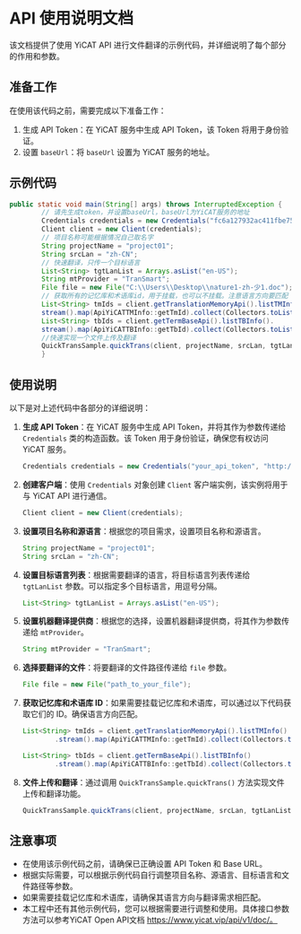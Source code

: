 # API 使用说明文档

该文档提供了使用 YiCAT API 进行文件翻译的示例代码，并详细说明了每个部分的作用和参数。

## 准备工作

在使用该代码之前，需要完成以下准备工作：

1. 生成 API Token：在 YiCAT 服务中生成 API Token，该 Token 将用于身份验证。
2. 设置 `baseUrl`：将 `baseUrl` 设置为 YiCAT 服务的地址。

## 示例代码

```java
public static void main(String[] args) throws InterruptedException {
        // 请先生成token，并设置baseUrl，baseUrl为YiCAT服务的地址
        Credentials credentials = new Credentials("fc6a127932ac411fbe7534a11cfdf54c", "http://192.168.1.186");
        Client client = new Client(credentials);
        // 项目名称可能根据情况自己取名字
        String projectName = "project01";
        String srcLan = "zh-CN";
        // 快速翻译，只传一个目标语言
        List<String> tgtLanList = Arrays.asList("en-US");
        String mtProvider = "TranSmart";
        File file = new File("C:\\Users\\Desktop\\nature1-zh-少1.doc");
        // 获取所有的记忆库和术语库id，用于挂载，也可以不挂载。注意语言方向要匹配
        List<String> tmIds = client.getTranslationMemoryApi().listTMInfo().
        stream().map(ApiYiCATTMInfo::getTmId).collect(Collectors.toList());
        List<String> tbIds = client.getTermBaseApi().listTBInfo().
        stream().map(ApiYiCATTBInfo::getTbId).collect(Collectors.toList());
        //快速实现一个文件上传及翻译
        QuickTransSample.quickTrans(client, projectName, srcLan, tgtLanList, file, mtProvider, tmIds, tbIds);
        }
```

## 使用说明

以下是对上述代码中各部分的详细说明：

1. **生成 API Token**：在 YiCAT 服务中生成 API Token，并将其作为参数传递给 `Credentials` 类的构造函数。该 Token 用于身份验证，确保您有权访问 YiCAT 服务。

   ```java
   Credentials credentials = new Credentials("your_api_token", "http://your_yicat_base_url");
   ```

2. **创建客户端**：使用 `Credentials` 对象创建 `Client` 客户端实例，该实例将用于与 YiCAT API 进行通信。

   ```java
   Client client = new Client(credentials);
   ```

3. **设置项目名称和源语言**：根据您的项目需求，设置项目名称和源语言。

   ```java
   String projectName = "project01";
   String srcLan = "zh-CN";
   ```

4. **设置目标语言列表**：根据需要翻译的语言，将目标语言列表传递给 `tgtLanList` 参数。可以指定多个目标语言，用逗号分隔。
   
    ```java
    List<String> tgtLanList = Arrays.asList("en-US");
   ```

5. **设置机器翻译提供商**：根据您的选择，设置机器翻译提供商，将其作为参数传递给 `mtProvider`。
   
   ```java
   String mtProvider = "TranSmart";
   ```

6. **选择要翻译的文件**：将要翻译的文件路径传递给 `file` 参数。

   ```java
   File file = new File("path_to_your_file");
   ```

7. **获取记忆库和术语库 ID**：如果需要挂载记忆库和术语库，可以通过以下代码获取它们的 ID。确保语言方向匹配。

   ```java
   List<String> tmIds = client.getTranslationMemoryApi().listTMInfo()
           .stream().map(ApiYiCATTMInfo::getTmId).collect(Collectors.toList());

   List<String> tbIds = client.getTermBaseApi().listTBInfo()
           .stream().map(ApiYiCATTBInfo::getTbId).collect(Collectors.toList());
   ```

8. **文件上传和翻译**：通过调用 `QuickTransSample.quickTrans()` 方法实现文件上传和翻译功能。

   ```java
   QuickTransSample.quickTrans(client, projectName, srcLan, tgtLanList, file, mtProvider, tmIds, tbIds);
   ```

## 注意事项

- 在使用该示例代码之前，请确保已正确设置 API Token 和 Base URL。
- 根据实际需要，可以根据示例代码自行调整项目名称、源语言、目标语言和文件路径等参数。
- 如果需要挂载记忆库和术语库，请确保其语言方向与翻译需求相匹配。
- 本工程中还有其他示例代码，您可以根据需要进行调整和使用。具体接口参数方法可以参考YiCAT Open API文档 https://www.yicat.vip/api/v1/doc/。